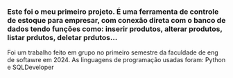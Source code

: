 ### Este foi o meu primeiro projeto. É uma ferramenta de controle de estoque para empresar, com conexão direta com o banco de dados tendo funções como: inserir produtos, alterar produtos, listar prdutos, deletar prdutos... 

Foi um trabalho feito em grupo no primeiro semestre da faculdade de eng de softawre em 2024.
As linguagens de programação usadas foram: Python e SQLDeveloper


